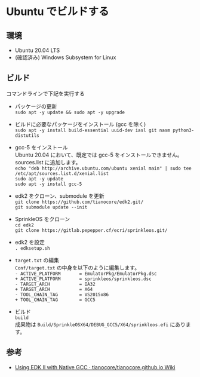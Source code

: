 # Ubuntu でビルドする

## 環境
* Ubuntu 20.04 LTS
* (確認済み) Windows Subsystem for Linux

## ビルド
コマンドラインで下記を実行する  
* パッケージの更新  
```sudo apt -y update && sudo apt -y upgrade```  
* ビルドに必要なパッケージをインストール (gcc を除く)  
```sudo apt -y install build-essential uuid-dev iasl git nasm python3-distutils```  
* gcc-5 をインストール  
Ubuntu 20.04 において、既定では gcc-5 をインストールできません。sources.list に追加します。  
`echo "deb http://archive.ubuntu.com/ubuntu xenial main" | sudo tee /etc/apt/sources.list.d/xenial.list`  
`sudo apt -y update`  
`sudo apt -y install gcc-5`  
* edk2 をクローン、submodule を更新  
```git clone https://github.com/tianocore/edk2.git/```  
```git submodule update --init```  
* SprinkleOS をクローン  
```cd edk2```  
```git clone https://gitlab.pepepper.cf/ecri/sprinkleos.git/```  
* edk2 を設定  
```. edksetup.sh```
* `target.txt` の編集  
`Conf/target.txt` の中身を以下のように編集します。  
`- ACTIVE_PLATFORM       = EmulatorPkg/EmulatorPkg.dsc`  
`+ ACTIVE_PLATFORM       = sprinkleos/sprinkleos.dsc`  
`- TARGET_ARCH           = IA32`  
`+ TARGET_ARCH           = X64`  
`- TOOL_CHAIN_TAG        = VS2015x86`  
`+ TOOL_CHAIN_TAG        = GCC5`  

* ビルド  
```build```  
成果物は `Build/SprinkleOSX64/DEBUG_GCC5/X64/sprinkleos.efi` にあります。

## 参考
* [Using EDK II with Native GCC · tianocore/tianocore.github.io Wiki](https://github.com/tianocore/tianocore.github.io/wiki/Using-EDK-II-with-Native-GCC#Install_required_software_from_apt)